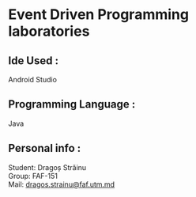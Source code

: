 # Event Driven Programming laboratories

## Ide Used :  
Android Studio  

## Programming Language :  
Java

## Personal info :  
Student: Dragoș Străinu  
Group: FAF-151  
Mail: dragos.strainu@faf.utm.md
